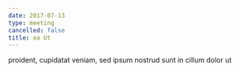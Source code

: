 ```yaml
---
date: 2017-07-13
type: meeting
cancelled: false
title: ea Ut
---
```

proident, cupidatat veniam, sed ipsum nostrud sunt in cillum dolor ut
